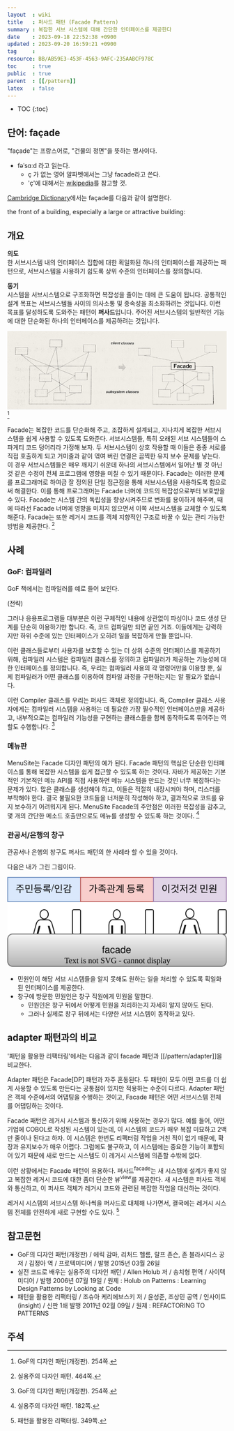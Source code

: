 ```yaml
---
layout  : wiki
title   : 퍼사드 패턴 (Facade Pattern)
summary : 복잡한 서브 시스템에 대해 간단한 인터페이스를 제공한다
date    : 2023-09-18 22:52:38 +0900
updated : 2023-09-20 16:59:21 +0900
tag     : 
resource: BB/AB59E3-453F-4563-9AFC-235AABCF978C
toc     : true
public  : true
parent  : [[/pattern]]
latex   : false
---
```

* TOC
{:toc}

## 단어: façade

"façade"는 프랑스어로, "건물의 정면"을 뜻하는 명사이다.

- fəˈsɑːd 라고 읽는다.
    - ç 가 없는 영어 알파벳에서는 그냥 facade라고 쓴다.
    - 'ç'에 대해서는 [wikipedia]( https://en.wikipedia.org/wiki/%C3%87 )를 참고할 것.

[Cambridge Dictionary]( https://dictionary.cambridge.org/dictionary/english/facade )에서는 façade를 다음과 같이 설명한다.

>
the front of a building, especially a large or attractive building:


## 개요

>
**의도**  
한 서브시스템 내의 인터페이스 집합에 대한 획일화된 하나의 인터페이스를 제공하는 패턴으로,
서브시스템을 사용하기 쉽도록 상위 수준의 인터페이스를 정의합니다.
>
**동기**  
시스템을 서브시스템으로 구조화하면 복잡성을 줄이는 데에 큰 도움이 됩니다.
공통적인 설계 목표는 서브시스템들 사이의 의사소통 및 종속성을 최소화하려는 것입니다.
이런 목표를 달성하도록 도와주는 패턴이 **퍼사드**입니다.
주어진 서브시스템의 일반적인 기능에 대한 단순화된 하나의 인터페이스를 제공하려는 것입니다.
>
![]( /resource/BB/AB59E3-453F-4563-9AFC-235AABCF978C/facade.jpg )
[^gof-254]

<span/>

>
Facade는 복잡한 코드를 단순화해 주고, 조잡하게 설계되고, 지나치게 복잡한 서브시스템을 쉽게 사용할 수 있도록 도와준다.
서브시스템들, 특히 오래된 서브 시스템들이 스파게티 코드 덩어리라 가정해 보자.
두 서브시스템이 상호 작용할 때 이들은 종종 서로를 직접 호출하게 되고 거미줄과 같이 엮여 버린 연결은 끔찍한 유지 보수 문제를 낳는다.
이 경우 서브시스템들은 매우 깨지기 쉬운데 하나의 서브시스템에서 일어난 별 것 아닌 것 같은 수정이 전체 프로그램에 영향을 미칠 수 있기 때문이다.
Facade는 이러한 문제를 프로그래머로 하여금 잘 정의된 단일 접근점을 통해 서브시스템을 사용하도록 함으로써 해결한다.
이를 통해 프로그래머는 Facade 너머에 코드의 복잡성으로부터 보호받을 수 있다.
Facade는 시스템 간의 독립성을 향상시켜주므로 변화를 용이하게 해주며, 때에 따라선 Facade 너머에 영향을 미치지 않으면서 이쪽 서브시스템을 교체할 수 있도록 해준다.
Facade는 또한 레거시 코드를 객체 지향적인 구조로 바꿀 수 있는 관리 가능한 방법을 제공한다.
[^holub-464]

## 사례

### GoF: 컴파일러

GoF 책에서는 컴파일러를 예로 들어 보인다.

>
(전략)
>
그러나 응용프로그램들 대부분은 이런 구체적인 내용에 상관없이 파싱이나 코드 생성 단계를 단순히 이용하기만 합니다.
즉, 코드 컴파일만 되면 끝인 거죠.
이들에게는 강력하지만 하위 수준에 있는 인터페이스가 오히려 일을 복잡하게 만들 뿐입니다.
>
이런 클래스들로부터 사용자를 보호할 수 있는 더 상위 수준의 인터페이스를 제공하기 위해,
컴파일러 시스템은 컴파일러 클래스를 정의하고 컴파일러가 제공하는 기능성에 대한 인터페이스를 정의합니다.
즉, 우리는 컴파일러 사용의 각 명령어만을 이용할 뿐, 실제 컴파일러가 어떤 클래스를 이용하여 컴파일 과정을 구현하는지는 알 필요가 없습니다.
>
이런 Compiler 클래스를 우리는 퍼사드 객체로 정의합니다.
즉, Compiler 클래스 사용자에게는 컴파일러 시스템을 사용하는 데 필요한 가장 필수적인 인터페이스만을 제공하고, 내부적으로는 컴파일러 기능성을 구현하는 클래스들을 함께 동작하도록 묶어주는 역할도 수행합니다.
[^gof-254]

### 메뉴판

>
MenuSite는 Facade 디자인 패턴의 예가 된다.
Facade 패턴의 핵심은 단순한 인터페이스를 통해 복잡한 시스템을 쉽게 접근할 수 있도록 하는 것이다.
자바가 제공하는 기본적인 기본적인 메뉴 API를 직접 사용하면 메뉴 시스템을 만드는 것인 너무 복잡하다는 문제가 있다.
많은 클래스를 생성해야 하고, 이들은 적절히 내장시켜야 하며, 리스터를 부착해야 한다.
결국 불필요한 코드들을 너저분히 작성해야 하고, 결과적으로 코드를 유지 보수하기 어려워지게 된다.
MenuSite Facade의 주안점은 이러한 복잡성을 감추고, 몇 개의 간단한 메소드 호출만으로도 메뉴를 생성할 수 있도록 하는 것이다.
[^holub-182]


### 관공서/은행의 창구

관공서나 은행의 창구도 퍼사드 패턴의 한 사례라 할 수 있을 것이다.

다음은 내가 그린 그림이다.

![]( /resource/BB/AB59E3-453F-4563-9AFC-235AABCF978C/office.svg )

- 민원인이 해당 서브 시스템들을 알지 못해도 원하는 일을 처리할 수 있도록 획일화된 인터페이스를 제공한다.
- 창구에 방문한 민원인은 창구 직원에게 민원을 말한다.
    - 민원인은 창구 뒤에서 어떻게 민원을 처리하는지 자세히 알지 않아도 된다.
    - 그러나 실제로 창구 뒤에서는 다양한 서브 시스템이 동작하고 있다.

## adapter 패턴과의 비교

'패턴을 활용한 리팩터링'에서는 다음과 같이 facade 패턴과 [[/pattern/adapter]]을 비교한다.

>
Adapter 패턴은 Facade[DP] 패턴과 자주 혼동된다.
두 패턴이 모두 어떤 코드를 더 쉽게 사용할 수 있도록 만든다는 공통점이 있지만 적용하는 수준이 다르다.
Adapter 패턴은 객체 수준에서의 어댑팅을 수행하는 것이고, Facade 패턴은 어떤 서브시스템 전체를 어댑팅하는 것이다.
>
Facade 패턴은 레거시 시스템과 통신하기 위해 사용하는 경우가 많다.
예를 들어, 어떤 기업에 COBOL로 작성된 시스템이 있는데, 이 시스템의 코드가 매우 복잡 미묘하고 2백만 줄이나 된다고 하자.
이 시스템은 한번도 리팩터링 작업을 거친 적이 없기 때문에, 확장과 유지보수가 매우 어렵다.
그럼에도 불구하고, 이 시스템에는 중요한 기능이 포함되어 있기 때문에 새로 만드는 시스템도 이 레거시 시스템에 의존할 수밖에 없다.
>
이런 상황에서는 Facade 패턴이 유용하다.
퍼사드<sup>facade</sup>는 새 시스템에 설계가 좋지 않고 복잡한 레거시 코드에 대한 좀더 단순한 뷰<sup>view</sup>를 제공한다.
새 시스템은 퍼사드 객체와 통신하고, 이 퍼사드 객체가 레거시 코드와 관련된 복잡한 작업을 대신하는 것이다.
>
레거시 시스템의 서브시스템 하나씩을 퍼사드로 대체해 나가면서, 결국에는 레거시 시스템 전체를 안전하게 새로 구현할 수도 있다.
[^joshua-349]

## 참고문헌

- GoF의 디자인 패턴(개정판) / 에릭 감마, 리처드 헬름, 랄프 존슨, 존 블라시디스 공저 / 김정아 역 / 프로텍미디어 / 발행 2015년 03월 26일
- 실전 코드로 배우는 실용주의 디자인 패턴 / Allen Holub 저 / 송치형 편역 / 사이텍미디어 / 발행 2006년 07월 19일 / 원제 : Holub on Patterns : Learning Design Patterns by Looking at Code
- 패턴을 활용한 리팩터링 / 조슈아 케리에브스키 저 / 윤성준, 조상민 공역 / 인사이트(insight) / 신판 1쇄 발행 2011년 02월 09일 / 원제 : REFACTORING TO PATTERNS

## 주석

[^gof-254]: GoF의 디자인 패턴(개정판). 254쪽.
[^holub-182]: 실용주의 다자인 패턴. 182쪽.
[^holub-464]: 실용주의 다자인 패턴. 464쪽.
[^joshua-349]: 패턴을 활용한 리팩터링. 349쪽.

